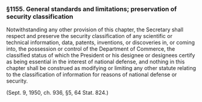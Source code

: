 ### §1155. General standards and limitations; preservation of security classification ###

Notwithstanding any other provision of this chapter, the Secretary shall respect and preserve the security classification of any scientific or technical information, data, patents, inventions, or discoveries in, or coming into, the possession or control of the Department of Commerce, the classified status of which the President or his designee or designees certify as being essential in the interest of national defense, and nothing in this chapter shall be construed as modifying or limiting any other statute relating to the classification of information for reasons of national defense or security.

(Sept. 9, 1950, ch. 936, §5, 64 Stat. 824.)